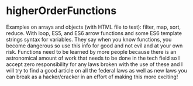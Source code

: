 # higherOrderFunctions
Examples on arrays and objects (with HTML file to test): filter, map, sort, reduce. With loop, ES5, and ES6 arrow functions and some ES6 template strings syntax for variables. 
They say when you know functions, you become dangerous so use this info for good and not evil and
at your own risk. Functions need to be learned by more people because there is an astronomical amount of work that needs to be 
done in the tech field so I accept zero responsibility for any laws broken with the use of these and
I will try to find a good article on all the federal laws as well as new laws you can break as a hacker/cracker in an effort
of making this more exciting!


